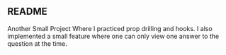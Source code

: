 ## README

Another Small Project Where I practiced prop drilling and hooks. I also implemented a small feature where one can only view one answer to the question at the time.
